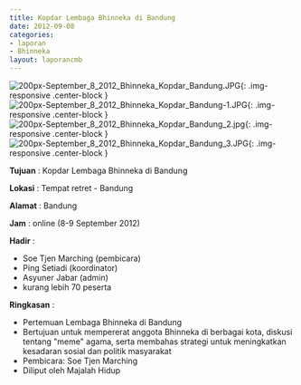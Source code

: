 ```yaml
---
title: Kopdar Lembaga Bhinneka di Bandung
date: 2012-09-08
categories:
- laporan
- Bhinneka
layout: laporancmb
---
```

	
![200px-September_8_2012_Bhinneka_Kopdar_Bandung.JPG](/uploads/200px-September_8_2012_Bhinneka_Kopdar_Bandung.JPG){: .img-responsive .center-block }	
![200px-September_8_2012_Bhinneka_Kopdar_Bandung-1.JPG](/uploads/200px-September_8_2012_Bhinneka_Kopdar_Bandung-1.JPG){: .img-responsive .center-block }	
![200px-September_8_2012_Bhinneka_Kopdar_Bandung_2.jpg](/uploads/200px-September_8_2012_Bhinneka_Kopdar_Bandung_2.JPG){: .img-responsive .center-block }	
![200px-September_8_2012_Bhinneka_Kopdar_Bandung_3.JPG](/uploads/200px-September_8_2012_Bhinneka_Kopdar_Bandung_3.JPG){: .img-responsive .center-block }		

**Tujuan** :	Kopdar Lembaga Bhinneka di Bandung
	
**Lokasi** :	Tempat retret - Bandung
	
**Alamat** : 	Bandung
	
**Jam** :	online (8-9 September 2012)
	
**Hadir** :	
*	Soe Tjen Marching (pembicara)
*	Ping Setiadi (koordinator)
*	Asyuner Jabar (admin)
*	kurang lebih 70 peserta

**Ringkasan** :	
*	Pertemuan Lembaga Bhinneka di Bandung
*	Bertujuan untuk mempererat anggota Bhinneka di berbagai kota, diskusi tentang "meme" agama, serta membahas strategi untuk meningkatkan kesadaran sosial dan politik masyarakat
*	Pembicara: Soe Tjen Marching
*	Diliput oleh Majalah Hidup
